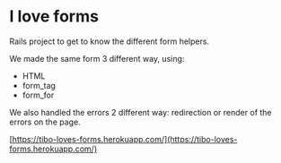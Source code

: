 # I love forms

Rails project to get to know the different form helpers.

We made the same form 3 different way, using:
  - HTML
  - form_tag
  - form_for 

We also handled the errors 2 different way: redirection or render of the errors on the page.

[https://tibo-loves-forms.herokuapp.com/](https://tibo-loves-forms.herokuapp.com/)